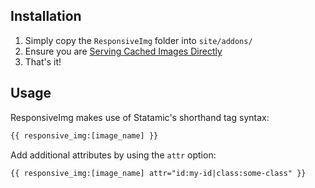 ## Installation

1. Simply copy the `ResponsiveImg` folder into `site/addons/`
2. Ensure you are [Serving Cached Images Directly](https://docs.statamic.com/tags/glide#serving-cached-images)
3. That's it!

## Usage

ResponsiveImg makes use of Statamic's shorthand tag syntax:

```html
{{ responsive_img:[image_name] }}
```

Add additional attributes by using the `attr` option:

```html
{{ responsive_img:[image_name] attr="id:my-id|class:some-class" }}
```
